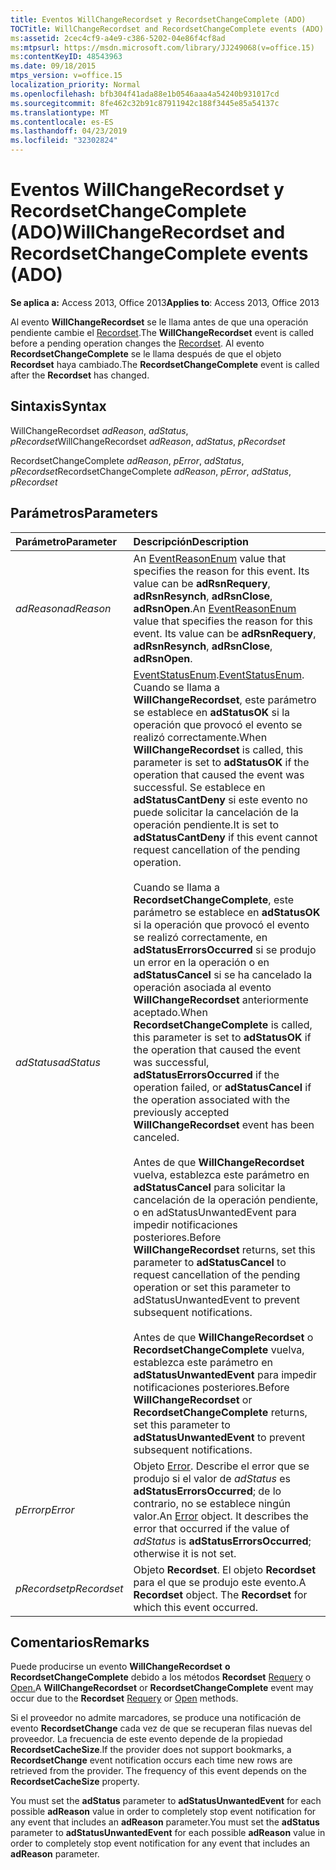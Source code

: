 ```yaml
---
title: Eventos WillChangeRecordset y RecordsetChangeComplete (ADO)
TOCTitle: WillChangeRecordset and RecordsetChangeComplete events (ADO)
ms:assetid: 2cec4cf9-a4e9-c386-5202-04e86f4cf8ad
ms:mtpsurl: https://msdn.microsoft.com/library/JJ249068(v=office.15)
ms:contentKeyID: 48543963
ms.date: 09/18/2015
mtps_version: v=office.15
localization_priority: Normal
ms.openlocfilehash: bfb304f41ada88e1b0546aaa4a54240b931017cd
ms.sourcegitcommit: 8fe462c32b91c87911942c188f3445e85a54137c
ms.translationtype: MT
ms.contentlocale: es-ES
ms.lasthandoff: 04/23/2019
ms.locfileid: "32302824"
---
```

# <a name="willchangerecordset-and-recordsetchangecomplete-events-ado"></a><span data-ttu-id="da1e1-102">Eventos WillChangeRecordset y RecordsetChangeComplete (ADO)</span><span class="sxs-lookup"><span data-stu-id="da1e1-102">WillChangeRecordset and RecordsetChangeComplete events (ADO)</span></span>

<span data-ttu-id="da1e1-103">**Se aplica a:** Access 2013, Office 2013</span><span class="sxs-lookup"><span data-stu-id="da1e1-103">**Applies to**: Access 2013, Office 2013</span></span>

<span data-ttu-id="da1e1-104">Al evento **WillChangeRecordset** se le llama antes de que una operación pendiente cambie el [Recordset](recordset-object-ado.md).</span><span class="sxs-lookup"><span data-stu-id="da1e1-104">The **WillChangeRecordset** event is called before a pending operation changes the [Recordset](recordset-object-ado.md).</span></span> <span data-ttu-id="da1e1-105">Al evento **RecordsetChangeComplete** se le llama después de que el objeto **Recordset** haya cambiado.</span><span class="sxs-lookup"><span data-stu-id="da1e1-105">The **RecordsetChangeComplete** event is called after the **Recordset** has changed.</span></span>

## <a name="syntax"></a><span data-ttu-id="da1e1-106">Sintaxis</span><span class="sxs-lookup"><span data-stu-id="da1e1-106">Syntax</span></span>

<span data-ttu-id="da1e1-107">WillChangeRecordset *adReason*, *adStatus*, *pRecordset*</span><span class="sxs-lookup"><span data-stu-id="da1e1-107">WillChangeRecordset *adReason*, *adStatus*, *pRecordset*</span></span>

<span data-ttu-id="da1e1-108">RecordsetChangeComplete *adReason*, *pError*, *adStatus*, *pRecordset*</span><span class="sxs-lookup"><span data-stu-id="da1e1-108">RecordsetChangeComplete *adReason*, *pError*, *adStatus*, *pRecordset*</span></span>

## <a name="parameters"></a><span data-ttu-id="da1e1-109">Parámetros</span><span class="sxs-lookup"><span data-stu-id="da1e1-109">Parameters</span></span>

|<span data-ttu-id="da1e1-110">Parámetro</span><span class="sxs-lookup"><span data-stu-id="da1e1-110">Parameter</span></span>|<span data-ttu-id="da1e1-111">Descripción</span><span class="sxs-lookup"><span data-stu-id="da1e1-111">Description</span></span>|
|:--------|:----------|
|<span data-ttu-id="da1e1-112">*adReason*</span><span class="sxs-lookup"><span data-stu-id="da1e1-112">*adReason*</span></span> |<span data-ttu-id="da1e1-p102">An [EventReasonEnum](eventreasonenum.md) value that specifies the reason for this event. Its value can be **adRsnRequery**, **adRsnResynch**, **adRsnClose**, **adRsnOpen**.</span><span class="sxs-lookup"><span data-stu-id="da1e1-p102">An [EventReasonEnum](eventreasonenum.md) value that specifies the reason for this event. Its value can be **adRsnRequery**, **adRsnResynch**, **adRsnClose**, **adRsnOpen**.</span></span>|
|<span data-ttu-id="da1e1-115">*adStatus*</span><span class="sxs-lookup"><span data-stu-id="da1e1-115">*adStatus*</span></span> |<span data-ttu-id="da1e1-116">[EventStatusEnum](eventstatusenum.md).</span><span class="sxs-lookup"><span data-stu-id="da1e1-116">[EventStatusEnum](eventstatusenum.md).</span></span> <span data-ttu-id="da1e1-117">Cuando se llama a **WillChangeRecordset**, este parámetro se establece en **adStatusOK** si la operación que provocó el evento se realizó correctamente.</span><span class="sxs-lookup"><span data-stu-id="da1e1-117">When **WillChangeRecordset** is called, this parameter is set to **adStatusOK** if the operation that caused the event was successful.</span></span> <span data-ttu-id="da1e1-118">Se establece en **adStatusCantDeny** si este evento no puede solicitar la cancelación de la operación pendiente.</span><span class="sxs-lookup"><span data-stu-id="da1e1-118">It is set to **adStatusCantDeny** if this event cannot request cancellation of the pending operation.</span></span> <br/><br/><span data-ttu-id="da1e1-119">Cuando se llama a **RecordsetChangeComplete**, este parámetro se establece en **adStatusOK** si la operación que provocó el evento se realizó correctamente, en **adStatusErrorsOccurred** si se produjo un error en la operación o en **adStatusCancel** si se ha cancelado la operación asociada al evento **WillChangeRecordset** anteriormente aceptado.</span><span class="sxs-lookup"><span data-stu-id="da1e1-119">When **RecordsetChangeComplete** is called, this parameter is set to **adStatusOK** if the operation that caused the event was successful, **adStatusErrorsOccurred** if the operation failed, or **adStatusCancel** if the operation associated with the previously accepted **WillChangeRecordset** event has been canceled.</span></span> <br/><br/><span data-ttu-id="da1e1-120">Antes de que **WillChangeRecordset** vuelva, establezca este parámetro en **adStatusCancel** para solicitar la cancelación de la operación pendiente, o en adStatusUnwantedEvent para impedir notificaciones posteriores.</span><span class="sxs-lookup"><span data-stu-id="da1e1-120">Before **WillChangeRecordset** returns, set this parameter to **adStatusCancel** to request cancellation of the pending operation or set this parameter to adStatusUnwantedEvent to prevent subsequent notifications.</span></span> <br/><br/><span data-ttu-id="da1e1-121">Antes de que **WillChangeRecordset** o **RecordsetChangeComplete** vuelva, establezca este parámetro en **adStatusUnwantedEvent** para impedir notificaciones posteriores.</span><span class="sxs-lookup"><span data-stu-id="da1e1-121">Before **WillChangeRecordset** or **RecordsetChangeComplete** returns, set this parameter to **adStatusUnwantedEvent** to prevent subsequent notifications.</span></span>|
|<span data-ttu-id="da1e1-122">*pError*</span><span class="sxs-lookup"><span data-stu-id="da1e1-122">*pError*</span></span> |<span data-ttu-id="da1e1-p104">Objeto [Error](error-object-ado.md). Describe el error que se produjo si el valor de *adStatus* es **adStatusErrorsOccurred**; de lo contrario, no se establece ningún valor.</span><span class="sxs-lookup"><span data-stu-id="da1e1-p104">An [Error](error-object-ado.md) object. It describes the error that occurred if the value of *adStatus* is **adStatusErrorsOccurred**; otherwise it is not set.</span></span>|
|<span data-ttu-id="da1e1-125">*pRecordset*</span><span class="sxs-lookup"><span data-stu-id="da1e1-125">*pRecordset*</span></span> |<span data-ttu-id="da1e1-p105">Objeto **Recordset**. El objeto **Recordset** para el que se produjo este evento.</span><span class="sxs-lookup"><span data-stu-id="da1e1-p105">A **Recordset** object. The **Recordset** for which this event occurred.</span></span>|

## <a name="remarks"></a><span data-ttu-id="da1e1-128">Comentarios</span><span class="sxs-lookup"><span data-stu-id="da1e1-128">Remarks</span></span>

<span data-ttu-id="da1e1-129">Puede producirse un evento **WillChangeRecordset** **o RecordsetChangeComplete** debido a los métodos **Recordset** [Requery](requery-method-ado.md) o [Open.](open-method-ado-recordset.md)</span><span class="sxs-lookup"><span data-stu-id="da1e1-129">A **WillChangeRecordset** or **RecordsetChangeComplete** event may occur due to the **Recordset** [Requery](requery-method-ado.md) or [Open](open-method-ado-recordset.md) methods.</span></span>

<span data-ttu-id="da1e1-p106">Si el proveedor no admite marcadores, se produce una notificación de evento **RecordsetChange** cada vez de que se recuperan filas nuevas del proveedor. La frecuencia de este evento depende de la propiedad **RecordsetCacheSize**.</span><span class="sxs-lookup"><span data-stu-id="da1e1-p106">If the provider does not support bookmarks, a **RecordsetChange** event notification occurs each time new rows are retrieved from the provider. The frequency of this event depends on the **RecordsetCacheSize** property.</span></span>

<span data-ttu-id="da1e1-132">You must set the **adStatus** parameter to **adStatusUnwantedEvent** for each possible **adReason** value in order to completely stop event notification for any event that includes an **adReason** parameter.</span><span class="sxs-lookup"><span data-stu-id="da1e1-132">You must set the **adStatus** parameter to **adStatusUnwantedEvent** for each possible **adReason** value in order to completely stop event notification for any event that includes an **adReason** parameter.</span></span>

